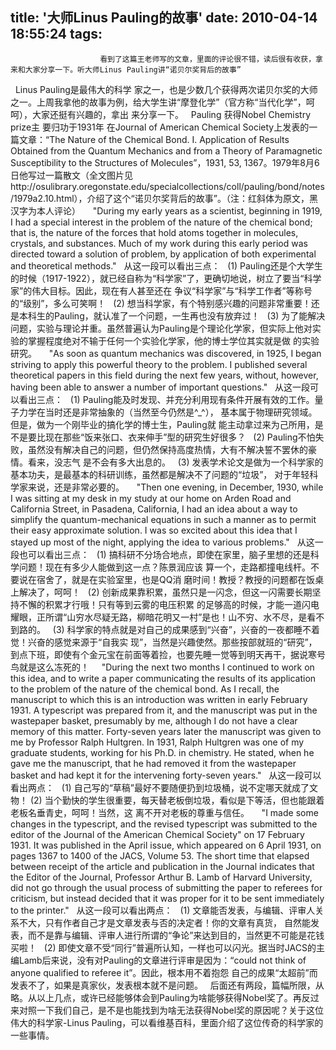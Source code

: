 title: '大师Linus Pauling的故事'
date: 2010-04-14 18:55:24
tags: 
---


						看到了这篇王老师写的文章，里面的评论很不错，读后很有收获，拿来和大家分享一下。听大师Linus Pauling讲“诺贝尔奖背后的故事”
                    
                    
                    
                      
 
Linus Pauling是最伟大的科学
家之一，也是少数几个获得两次诺贝尔奖的大师之一。上周我拿他的故事为例，给大学生讲“摩登化学”（官方称“当代化学”，呵呵），大家还挺有兴趣的，拿出
来分享一下。
 
Pauling 获得Nobel Chemistry prize主
要归功于1931年
在Journal of American Chemical Society上发表的一篇文章：“The Nature of the Chemical Bond. I. Application of Results 
Obtained from the Quantum Mechanics and from a Theory of Paramagnetic 
Susceptibility to the Structures of Molecules”，1931, 53, 1367。1979年8月6日他写过一篇散文（全文图片见http://osulibrary.oregonstate.edu/specialcollections/coll/pauling/bond/notes/1979a2.10.html），介绍了这个“诺贝尔奖背后的故事”。（注：红斜体为原文，黑汉字为本人评论）
 
 
"During my early years as
 a scientist, beginning in 1919, I had a special interest in the problem
 of the nature of the chemical bond; that is, the nature of the forces 
that hold atoms together in molecules, crystals, and substances. Much of
 my work during this early period was directed toward a solution of 
problem, by application of both experimental and theoretical methods."
 
从这一段可以看出三点：
 
(1) Pauling还是个大学生的时候（1917-1922），就已经自称为“科学家”了，更确切地说，树立了要当“科学家”的伟大目标。因此，现在有人甚至还在
争议“科学家”与“科学工作者”等称号的“级别”，多么可笑啊！
 
(2) 想当科学家，有个特别感兴趣的问题非常重要！还是本科生的Pauling，就认准了一个问题，一生再也没有放弃过！
 
(3) 为了能解决问题，实验与理论并重。虽然普遍认为Pauling是个理论化学家，但实际上他对实验的掌握程度绝对不输于任何一个实验化学家，他的博士学位其实就是做
的实验研究。
 
 
"As soon as quantum 
mechanics was discovered, in 1925, I began striving to apply this 
powerful theory to the problem. I published several theoretical papers 
in this field during the next few years, without, however, having been 
able to answer a number of important questions."
 
从这一段可以看出三点：
 
(1) Pauling能及时发现、并充分利用现有条件开展有效的工作。量子力学在当时还是非常抽象的（当然至今仍然是^_^），
基本属于物理研究领域。但是，做为一个刚毕业的搞化学的博士生，Pauling就
能主动拿过来为己所用，是不是要比现在那些“饭来张口、衣来伸手”型的研究生好很多？
 
(2) Pauling不怕失败，虽然没有解决自己的问题，但仍然保持高度热情，大有不解决誓不罢休的豪情。看来，没志气
是不会有多大出息的。
 
(3) 发表学术论文是做为一个科学家的基本功夫，是最基本的科研训练，虽然都是解决不了问题的“垃圾”，
对于年轻科学家来说，还是非常必要的。
 
 
"Then one evening, in 
December, 1930, while I was sitting at my desk in my study at our home 
on Arden Road and California Street, in Pasadena, California, I had an 
idea about a way to simplify the quantum-mechanical equations in such a 
manner as to permit their easy approximate solution. I was so excited 
about this idea that I stayed up most of the night, applying the idea to
 various problems."
 
从这一段也可以看出三点：
 
(1) 搞科研不分场合地点，即使在家里，脑子里想的还是科学问题！现在有多少人能做到这一点？陈景润应该
算一个，走路都撞电线杆。不要说在宿舍了，就是在实验室里，也是QQ消
磨时间！教授？教授的问题都在饭桌上解决了，呵呵！
 
(2) 创新成果靠积累，虽然只是一闪念，但这一闪需要长期坚持不懈的积累才行哦！只有等到云雾的电压积累
的足够高的时候，才能一道闪电耀眼，正所谓“山穷水尽疑无路，柳暗花明又一村”是也！山不穷、水不尽，是看不到路的。
 
(3) 科学家的特点就是对自己的成果感到“兴奋”，兴奋的一夜都睡不着觉！兴奋的感觉来源于“自我实
现”，当然是兴趣使然。那些按部就班的“研究”，到点下班，即使有个金元宝在前面等着捡，也要先睡一觉等到明天再干，据说寒号鸟就是这么冻死的！
 
 
"During the next two 
months I continued to work on this idea, and to write a paper 
communicating the results of its application to the problem of the 
nature of the chemical bond. As I recall, the manuscript to which this 
is an introduction was written in early February 1931. A typescript was 
prepared from it, and the manuscript was put in the wastepaper basket, 
presumably by me, although I do not have a clear memory of this matter. 
Forty-seven years later the manuscript was given to me by Professor 
Ralph Hultgren. In 1931, Ralph Hultgren was one of my graduate students,
 working for his Ph.D. in chemistry. He stated, when he gave me the 
manuscript, that he had removed it from the wastepaper basket and had 
kept it for the intervening forty-seven years."
 
从这一段可以看出两点：
 
(1) 自己写的“草稿”最好不要随便扔到垃圾桶，说不定哪天就成了文物！
(2) 当个勤快的学生很重要，每天替老板倒垃圾，看似是下等活，但也能跟着老板名垂青史，呵呵！当然，这
离不开对老板的尊重与信任。
 
 
"I made some changes in 
the typescript, and the revised typescript was submitted to the editor 
of the Journal of the American Chemical Society" on 17 February 1931. It
 was published in the April issue, which appeared on 6 April 1931, on 
pages 1367 to 1400 of the JACS, Volume 53. The short time that elapsed 
between receipt of the article and publication in the Journal indicates 
that the Editor of the Journal, Professor Arthur B. Lamb of Harvard 
University, did not go through the usual process of submitting the paper
 to referees for criticism, but instead decided that it was proper for 
it to be sent immediately to the printer."
 
从这一段可以看出两点：
 
(1) 文章能否发表，与编辑、评审人关系不大，只有作者自己才是文章发表与否的决定者！你的文章有真货，
自然能发表，而不是靠与编辑、评审人进行所谓的“争论”来达到目的，当然更不可能是花钱买啦！
 
(2) 即使文章不受“同行”普遍所认知，一样也可以闪光。据当时JACS的主编Lamb后来说，没有对Pauling的文章进行评审是因为：“could
 not think of anyone qualified to referee it”。因此，根本用不着抱怨
自己的成果“太超前”而发表不了，如果是真家伙，发表根本就不是问题。
 
后面还有两段，篇幅所限，从略。从以上几点，或许已经能够体会到Pauling为啥能够获得Nobel奖了。再反过来对照一下我们自己，是不是也能找到为啥无法获得Nobel奖的原因呢？关于这位伟大的科学家-Linus Pauling，可以看维基百科，里面介绍了这位传奇的科学家的一些事情。
		
		
		                                   